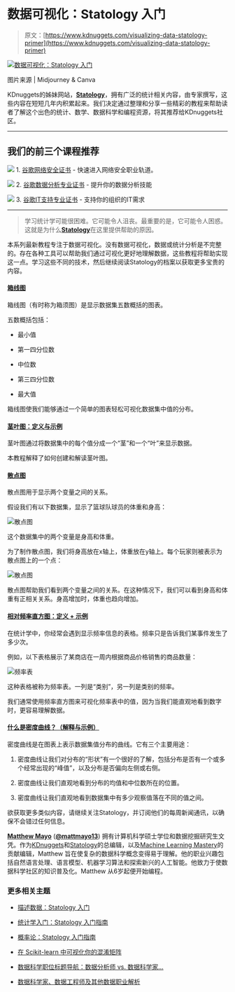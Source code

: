 # 数据可视化：Statology 入门

> 原文：[https://www.kdnuggets.com/visualizing-data-statology-primer](https://www.kdnuggets.com/visualizing-data-statology-primer)

[![数据可视化：Statology 入门](../Images/1d64082437f42e211d6a037d70677170.png)](https://www.statology.org/)

图片来源 | Midjourney & Canva

KDnuggets的姊妹网站，[**Statology**](https://www.statology.org/)，拥有广泛的统计相关内容，由专家撰写，这些内容在短短几年内积累起来。我们决定通过整理和分享一些精彩的教程来帮助读者了解这个出色的统计、数学、数据科学和编程资源，将其推荐给KDnuggets社区。

* * *

## 我们的前三个课程推荐

![](../Images/0244c01ba9267c002ef39d4907e0b8fb.png) 1\. [谷歌网络安全证书](https://www.kdnuggets.com/google-cybersecurity) - 快速进入网络安全职业轨道。

![](../Images/e225c49c3c91745821c8c0368bf04711.png) 2\. [谷歌数据分析专业证书](https://www.kdnuggets.com/google-data-analytics) - 提升你的数据分析技能

![](../Images/0244c01ba9267c002ef39d4907e0b8fb.png) 3\. [谷歌IT支持专业证书](https://www.kdnuggets.com/google-itsupport) - 支持你的组织的IT需求

* * *

> 学习统计学可能很困难。它可能令人沮丧。最重要的是，它可能令人困惑。这就是为什么[**Statology**](https://www.statology.org/)在这里提供帮助的原因。

本系列最新教程专注于数据可视化。没有数据可视化，数据或统计分析是不完整的。存在各种工具可以帮助我们通过可视化更好地理解数据，这些教程将帮助实现这一点。学习这些不同的技术，然后继续阅读Statology的档案以获取更多宝贵的内容。

#### [**箱线图**](https://www.statology.org/boxplots/)

箱线图（有时称为箱须图）是显示数据集五数概括的图表。

五数概括包括：

+   最小值

+   第一四分位数

+   中位数

+   第三四分位数

+   最大值

箱线图使我们能够通过一个简单的图表轻松可视化数据集中值的分布。

#### [**茎叶图：定义与示例**](https://www.statology.org/stem-and-leaf-plots/)

茎叶图通过将数据集中的每个值分成一个“茎”和一个“叶”来显示数据。

本教程解释了如何创建和解读茎叶图。

#### [**散点图**](https://www.statology.org/scatterplots/)

散点图用于显示两个变量之间的关系。

假设我们有以下数据集，显示了篮球队球员的体重和身高：

![散点图](../Images/a1d5510f907bb711521475f6d458e53a.png)

这个数据集中的两个变量是身高和体重。

为了制作散点图，我们将身高放在x轴上，体重放在y轴上。每个玩家则被表示为散点图上的一个点：

![散点图](../Images/7e82dcaa89e9423e02c312f587ee1853.png)

散点图帮助我们看到两个变量之间的关系。在这种情况下，我们可以看到身高和体重有正相关关系。身高增加时，体重也趋向增加。

#### [**相对频率直方图：定义 + 示例**](https://www.statology.org/relative-frequency-histogram/)

在统计学中，你经常会遇到显示频率信息的表格。频率只是告诉我们某事件发生了多少次。

例如，以下表格展示了某商店在一周内根据商品价格销售的商品数量：

![频率表](../Images/917fed89158d6c5fbc1dc1ce8692878d.png)

这种表格被称为频率表。一列是“类别”，另一列是类别的频率。

我们通常使用频率直方图来可视化频率表中的值，因为当我们能直观地看到数字时，更容易理解数据。

#### [**什么是密度曲线？（解释与示例）**](https://www.statology.org/density-curves/)

密度曲线是在图表上表示数据集值分布的曲线。它有三个主要用途：

1.  密度曲线让我们对分布的“形状”有一个很好的了解，包括分布是否有一个或多个经常出现的“峰值”，以及分布是否偏向左侧或右侧。

1.  密度曲线让我们直观地看到分布的均值和中位数所在的位置。

1.  密度曲线让我们直观地看到数据集中有多少观察值落在不同的值之间。

欲获取更多类似内容，请继续关注Statology，并订阅他们的每周新闻通讯，以确保不会错过任何信息。

[](https://www.linkedin.com/in/mattmayo13/)****[Matthew Mayo](https://www.kdnuggets.com/wp-content/uploads/./profile-pic.jpg)**** ([**@mattmayo13**](https://twitter.com/mattmayo13)) 拥有计算机科学硕士学位和数据挖掘研究生文凭。作为[KDnuggets](https://www.kdnuggets.com/)和[Statology](https://www.statology.org/)的总编辑，以及[Machine Learning Mastery](https://machinelearningmastery.com/)的贡献编辑，Matthew 旨在使复杂的数据科学概念变得易于理解。他的职业兴趣包括自然语言处理、语言模型、机器学习算法和探索新兴的人工智能。他致力于使数据科学社区的知识普及化。Matthew 从6岁起便开始编程。

### 更多相关主题

+   [描述数据：Statology 入门](https://www.kdnuggets.com/describing-data-statology-primer)

+   [统计学入门：Statology 入门指南](https://www.kdnuggets.com/introduction-to-statistics-statology-primer)

+   [概率论：Statology 入门指南](https://www.kdnuggets.com/probability-statology-primer)

+   [在 Scikit-learn 中可视化你的混淆矩阵](https://www.kdnuggets.com/2022/09/visualizing-confusion-matrix-scikitlearn.html)

+   [数据科学职位标题导航：数据分析师 vs. 数据科学家…](https://www.kdnuggets.com/navigating-data-science-job-titles-data-analyst-vs-data-scientist-vs-data-engineer)

+   [数据科学家、数据工程师及其他数据职业解析](https://www.kdnuggets.com/2021/05/data-scientist-data-engineer-data-careers-explained.html)
